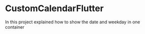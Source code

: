 # CustomCalendarFlutter
In this project  explained how to show the date and weekday in one container
